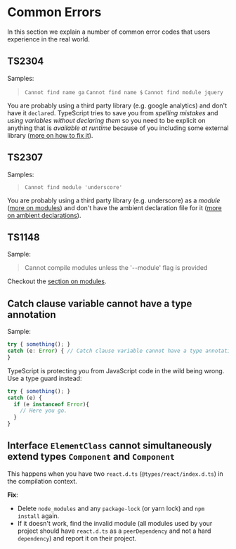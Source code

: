 # Common Errors
In this section we explain a number of common error codes that users experience in the real world.

## TS2304
Samples:
> `Cannot find name ga`
> `Cannot find name $`
> `Cannot find module jquery`

You are probably using a third party library (e.g. google analytics) and don't have it `declare`d. TypeScript tries to save you from *spelling mistakes* and *using variables without declaring them* so you need to be explicit on anything that is *available at runtime* because of you including some external library ([more on how to fix it][ambient]).

## TS2307
Samples:
> `Cannot find module 'underscore'`

You are probably using a third party library (e.g. underscore) as a *module* ([more on modules][modules]) and don't have the ambient declaration file for it ([more on ambient declarations][ambient]).

## TS1148
Sample:
> Cannot compile modules unless the '--module' flag is provided

Checkout the [section on modules][modules].

## Catch clause variable cannot have a type annotation
Sample:
```js
try { something(); }
catch (e: Error) { // Catch clause variable cannot have a type annotation
}
```
TypeScript is protecting you from JavaScript code in the wild being wrong. Use a type guard instead:
```js
try { something(); }
catch (e) {
  if (e instanceof Error){
    // Here you go.
  }
}
```

## Interface `ElementClass` cannot simultaneously extend types `Component` and `Component`
This happens when you have two `react.d.ts` (`@types/react/index.d.ts`) in the compilation context.

**Fix**:
* Delete `node_modules` and any `package-lock` (or yarn lock) and `npm install` again.
* If it doesn't work, find the invalid module (all modules used by your project should have `react.d.ts` as a `peerDependency` and not a hard `dependency`) and report it on their project.


[ambient]: ../types/ambient/d.ts.md
[modules]: ../project/modules.md
